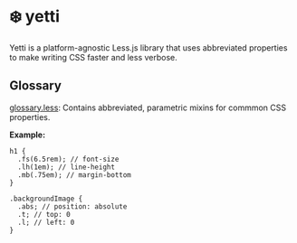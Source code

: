 # ❄️ yetti

Yetti is a platform-agnostic Less.js library that uses abbreviated properties to make writing CSS faster and less verbose.

## Glossary

[glossary.less](https://github.com/aofolts/yetti/blob/master/glossary.less): Contains abbreviated, parametric mixins for commmon CSS properties.

**Example:**

```
h1 {
  .fs(6.5rem); // font-size
  .lh(1em); // line-height
  .mb(.75em); // margin-bottom
}

.backgroundImage {
  .abs; // position: absolute
  .t; // top: 0
  .l; // left: 0
}
```